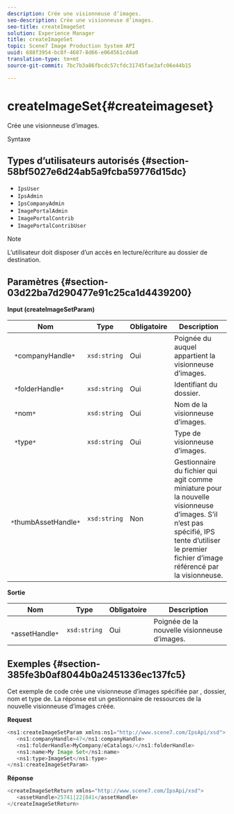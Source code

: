 ```yaml
---
description: Crée une visionneuse d’images.
seo-description: Crée une visionneuse d’images.
seo-title: createImageSet
solution: Experience Manager
title: createImageSet
topic: Scene7 Image Production System API
uuid: 688f3954-bc8f-4687-8d66-e064561cd4a0
translation-type: tm+mt
source-git-commit: 7bc7b3a86fbcdc57cfdc31745fae3afc06e44b15

---
```



# createImageSet{#createimageset}

Crée une visionneuse d’images.

Syntaxe

## Types d’utilisateurs autorisés {#section-58bf5027e6d24ab5a9fcba59776d15dc}

* `IpsUser`
* `IpsAdmin`
* `IpsCompanyAdmin`
* `ImagePortalAdmin`
* `ImagePortalContrib`
* `ImagePortalContribUser`

>[!NOTE]
>
>L’utilisateur doit disposer d’un accès en lecture/écriture au dossier de destination.

## Paramètres {#section-03d22ba7d290477e91c25ca1d4439200}

**Input (createImageSetParam)**

| Nom | Type | Obligatoire | Description |
|---|---|---|---|
| ` *`companyHandle`*` | `xsd:string` | Oui | Poignée du auquel appartient la visionneuse d’images. |
| ` *`folderHandle`*` | `xsd:string` | Oui | Identifiant du dossier. |
| ` *`nom`*` | `xsd:string` | Oui | Nom de la visionneuse d’images. |
| ` *`type`*` | `xsd:string` | Oui | Type de visionneuse d’images. |
| ` *`thumbAssetHandle`*` | `xsd:string` | Non | Gestionnaire du fichier qui agit comme miniature pour la nouvelle visionneuse d’images. S’il n’est pas spécifié, IPS tente d’utiliser le premier fichier d’image référencé par la visionneuse. |

**Sortie**

| Nom | Type | Obligatoire | Description |
|---|---|---|---|
| ` *`assetHandle`*` | `xsd:string` | Oui | Poignée de la nouvelle visionneuse d’images. |

## Exemples {#section-385fe3b0af8044b0a2451336ec137fc5}

Cet exemple de code crée une visionneuse d’images spécifiée par , dossier, nom et type de. La réponse est un gestionnaire de ressources de la nouvelle visionneuse d’images créée.

**Request**

```java
<ns1:createImageSetParam xmlns:ns1="http://www.scene7.com/IpsApi/xsd">
   <ns1:companyHandle>47</ns1:companyHandle>
   <ns1:folderHandle>MyCompany/eCatalogs/</ns1:folderHandle>
   <ns1:name>My Image Set</ns1:name>
   <ns1:type>ImageSet</ns1:type>
</ns1:createImageSetParam>
```

**Réponse**

```java
<createImageSetReturn xmlns="http://www.scene7.com/IpsApi/xsd">
   <assetHandle>25741|22|841</assetHandle>
</createImageSetReturn>
```

